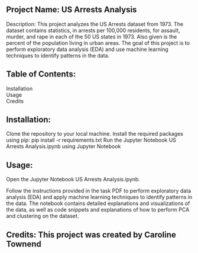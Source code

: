## Project Name: US Arrests Analysis

Description: This project analyzes the US Arrests dataset from 1973. The dataset contains statistics, in arrests per 100,000 residents, for assault, murder, and rape in each of the 50 US states in 1973. Also given is the percent of the population living in urban areas. The goal of this project is to perform exploratory data analysis (EDA) and use machine learning techniques to identify patterns in the data.

## Table of Contents:

Installation<BR>
Usage<BR>
Credits<BR>

## Installation:

Clone the repository to your local machine. Install the required packages using pip: pip install -r requirements.txt Run the Jupyter Notebook US Arrests Analysis.ipynb using Jupyter Notebook

## Usage:

Open the Jupyter Notebook US Arrests Analysis.ipynb.

Follow the instructions provided in the task PDF to perform exploratory data analysis (EDA) and apply machine learning techniques to identify patterns in the data. The notebook contains detailed explanations and visualizations of the data, as well as code snippets and explanations of how to perform PCA and clustering on the dataset.

## Credits: This project was created by Caroline Townend
